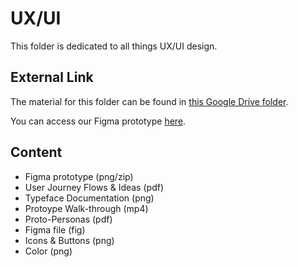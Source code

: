 # UX/UI

This folder is dedicated to all things UX/UI design. 

## External Link
The material for this folder can be found in [this Google Drive folder](https://drive.google.com/drive/folders/12vZ5Ts2y86QEzGWOEkdub288CZXdl_0h?usp=sharing).

You can access our Figma prototype [here](https://www.figma.com/proto/HEK15WFpaaacBCHUGPL4ak/OpenEdu-http-to-figma?page-id=15[…]2C263%2C0.16&scaling=min-zoom&starting-point-node-id=15%3A1307).


## Content
- Figma prototype (png/zip)
- User Journey Flows & Ideas (pdf)
- Typeface Documentation (png)
- Protoype Walk-through (mp4)
- Proto-Personas (pdf)
- Figma file (fig)
- Icons & Buttons (png)
- Color (png)

